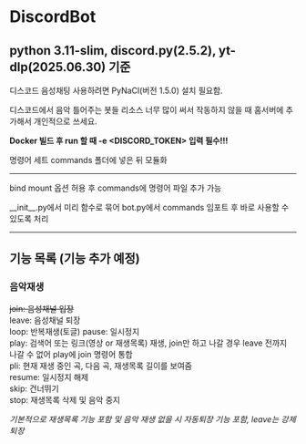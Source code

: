 # DiscordBot
## python 3.11-slim, discord.py(2.5.2), yt-dlp(2025.06.30) 기준  

디스코드 음성채팅 사용하려면 PyNaCl(버전 1.5.0) 설치 필요함.  

디스코드에서 음악 틀어주는 봇들 리소스 너무 많이 써서 작동하지 않을 때 홈서버에 추가해서 개인적으로 쓰세요.

**Docker 빌드 후 run 할 때 -e <DISCORD_TOKEN> 입력 필수!!!**

명령어 세트 commands 폴더에 넣은 뒤 모듈화  

---
bind mount 옵션 허용 후 commands에 명령어 파일 추가 가능  

\_\_init\_\_.py에서 미리 함수로 묶어 bot.py에서 commands 임포트 후 바로 사용할 수 있도록 처리

---
## 기능 목록 (기능 추가 예정)
### 음악재생
~~join: 음성채널 입장~~  
leave: 음성채널 퇴장  
loop: 반복재생(토글)
pause: 일시정지  
play: 검색어 또는 링크(영상 or 재생목록) 재생, join만 하고 나갈 경우 leave 전까지 나갈 수 없어 play에 join 명령어 통합  
pli: 현재 재생 중인 곡, 다음 곡, 재생목록 길이를 보여줌  
resume: 일시정지 해제  
skip: 건너뛰기  
stop: 재생목록 삭제 및 음악 중지  

_기본적으로 재생목록 기능 포함 및 음악 재생 없을 시 자동퇴장 기능 포함, leave는 강제퇴장_  
